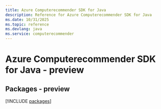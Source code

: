 ```yaml
---
title: Azure Computerecommender SDK for Java
description: Reference for Azure Computerecommender SDK for Java
ms.date: 10/31/2025
ms.topic: reference
ms.devlang: java
ms.service: computerecommender
---
```

# Azure Computerecommender SDK for Java - preview
## Packages - preview
[!INCLUDE [packages](computerecommender-index.md)]
